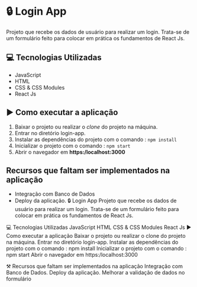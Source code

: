 # 🔒 Login App

Projeto que recebe os dados de usuário para realizar um login. Trata-se de um formulário feito para colocar em prática os fundamentos de React Js.

## 💻 Tecnologias Utilizadas

- JavaScript
- HTML
- CSS & CSS Modules
- React Js

## ▶️ Como executar a aplicação

1.  Baixar o projeto ou realizar o _clone_ do projeto na máquina.
2.  Entrar no diretório login-app.
3.  Instalar as dependências do projeto com o comando : `npm install`
4.  Inicializar o projeto com o comando : `npm start`
5.  Abrir o navegador em **https:/localhost:3000**

## Recursos que faltam ser implementados na aplicação

- Integração com Banco de Dados
- Deploy da aplicação.
  🔒 Login App
  Projeto que recebe os dados de usuário para realizar um login. Trata-se de um formulário feito para colocar em prática os fundamentos de React Js.

💻 Tecnologias Utilizadas
JavaScript
HTML
CSS & CSS Modules
React Js
▶️ Como executar a aplicação
Baixar o projeto ou realizar o clone do projeto na máquina.
Entrar no diretório login-app.
Instalar as dependências do projeto com o comando : npm install
Inicializar o projeto com o comando : npm start
Abrir o navegador em https:/localhost:3000

⚒️ Recursos que faltam ser implementados na aplicação
Integração com Banco de Dados.
Deploy da aplicação.
Melhorar a validação de dados no formulário
